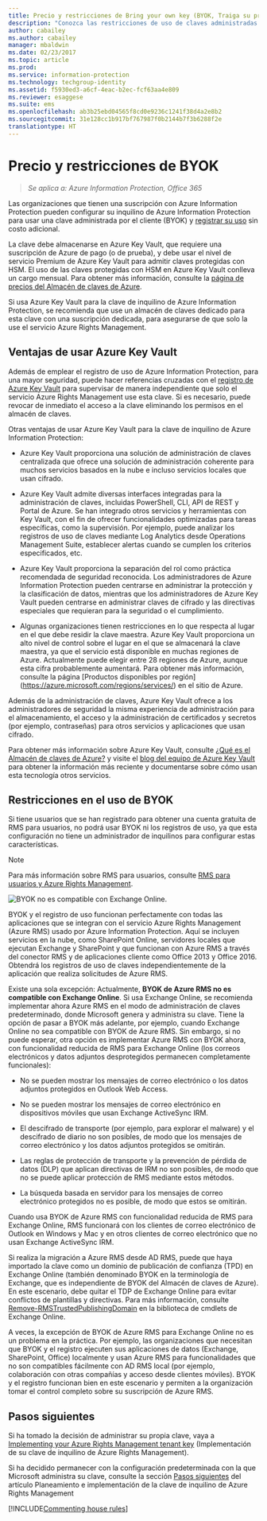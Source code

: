 ```yaml
---
title: Precio y restricciones de Bring your own key (BYOK, Traiga su propia clave) - Azure Information Protection
description: "Conozca las restricciones de uso de claves administradas por el cliente, conocidas como “Bring your own key” (BYOK, Traiga su propia clave) con Azure RMS."
author: cabailey
ms.author: cabailey
manager: mbaldwin
ms.date: 02/23/2017
ms.topic: article
ms.prod: 
ms.service: information-protection
ms.technology: techgroup-identity
ms.assetid: f5930ed3-a6cf-4eac-b2ec-fcf63aa4e809
ms.reviewer: esaggese
ms.suite: ems
ms.openlocfilehash: ab3b25ebd04565f8cd0e9236c1241f38d4a2e8b2
ms.sourcegitcommit: 31e128cc1b917bf767987f0b2144b7f3b6288f2e
translationtype: HT
---
```

# <a name="byok-pricing-and-restrictions"></a>Precio y restricciones de BYOK

>*Se aplica a: Azure Information Protection, Office 365*


Las organizaciones que tienen una suscripción con Azure Information Protection pueden configurar su inquilino de Azure Information Protection para usar una clave administrada por el cliente (BYOK) y [registrar su uso](../deploy-use/log-analyze-usage.md) sin costo adicional. 

La clave debe almacenarse en Azure Key Vault, que requiere una suscripción de Azure de pago (o de prueba), y debe usar el nivel de servicio Premium de Azure Key Vault para admitir claves protegidas con HSM. El uso de las claves protegidas con HSM en Azure Key Vault conlleva un cargo mensual. Para obtener más información, consulte la [página de precios del Almacén de claves de Azure](https://azure.microsoft.com/en-us/pricing/details/key-vault/).

Si usa Azure Key Vault para la clave de inquilino de Azure Information Protection, se recomienda que use un almacén de claves dedicado para esta clave con una suscripción dedicada, para asegurarse de que solo la use el servicio Azure Rights Management. 

## <a name="benefits-of-using-azure-key-vault"></a>Ventajas de usar Azure Key Vault

Además de emplear el registro de uso de Azure Information Protection, para una mayor seguridad, puede hacer referencias cruzadas con el [registro de Azure Key Vault](https://azure.microsoft.com/documentation/articles/key-vault-logging/) para supervisar de manera independiente que solo el servicio Azure Rights Management use esta clave. Si es necesario, puede revocar de inmediato el acceso a la clave eliminando los permisos en el almacén de claves.

Otras ventajas de usar Azure Key Vault para la clave de inquilino de Azure Information Protection:

- Azure Key Vault proporciona una solución de administración de claves centralizada que ofrece una solución de administración coherente para muchos servicios basados en la nube e incluso servicios locales que usan cifrado.

- Azure Key Vault admite diversas interfaces integradas para la administración de claves, incluidas PowerShell, CLI, API de REST y Portal de Azure. Se han integrado otros servicios y herramientas con Key Vault, con el fin de ofrecer funcionalidades optimizadas para tareas específicas, como la supervisión. Por ejemplo, puede analizar los registros de uso de claves mediante Log Analytics desde Operations Management Suite, establecer alertas cuando se cumplen los criterios especificados, etc.

- Azure Key Vault proporciona la separación del rol como práctica recomendada de seguridad reconocida. Los administradores de Azure Information Protection pueden centrarse en administrar la protección y la clasificación de datos, mientras que los administradores de Azure Key Vault pueden centrarse en administrar claves de cifrado y las directivas especiales que requieran para la seguridad o el cumplimiento.

- Algunas organizaciones tienen restricciones en lo que respecta al lugar en el que debe residir la clave maestra. Azure Key Vault proporciona un alto nivel de control sobre el lugar en el que se almacenará la clave maestra, ya que el servicio está disponible en muchas regiones de Azure. Actualmente puede elegir entre 28 regiones de Azure, aunque esta cifra probablemente aumentará. Para obtener más información, consulte la página [Productos disponibles por región] (https://azure.microsoft.com/regions/services/) en el sitio de Azure.

Además de la administración de claves, Azure Key Vault ofrece a los administradores de seguridad la misma experiencia de administración para el almacenamiento, el acceso y la administración de certificados y secretos (por ejemplo, contraseñas) para otros servicios y aplicaciones que usan cifrado. 

Para obtener más información sobre Azure Key Vault, consulte [¿Qué es el Almacén de claves de Azure?](https://azure.microsoft.com/documentation/articles/key-vault-whatis/) y visite el [blog del equipo de Azure Key Vault](https://blogs.technet.microsoft.com/kv/) para obtener la información más reciente y documentarse sobre cómo usan esta tecnología otros servicios.


## <a name="restrictions-when-using-byok"></a>Restricciones en el uso de BYOK

Si tiene usuarios que se han registrado para obtener una cuenta gratuita de RMS para usuarios, no podrá usar BYOK ni los registros de uso, ya que esta configuración no tiene un administrador de inquilinos para configurar estas características.


> [!NOTE]
> Para más información sobre RMS para usuarios, consulte [RMS para usuarios y Azure Rights Management](../understand-explore/rms-for-individuals.md).

![BYOK no es compatible con Exchange Online.](../media/RMS_BYOK_noExchange.png)

BYOK y el registro de uso funcionan perfectamente con todas las aplicaciones que se integran con el servicio Azure Rights Management (Azure RMS) usado por Azure Information Protection. Aquí se incluyen servicios en la nube, como SharePoint Online, servidores locales que ejecutan Exchange y SharePoint y que funcionan con Azure RMS a través del conector RMS y de aplicaciones cliente como Office 2013 y Office 2016. Obtendrá los registros de uso de claves independientemente de la aplicación que realiza solicitudes de Azure RMS.

Existe una sola excepción: Actualmente, **BYOK de Azure RMS no es compatible con Exchange Online**. Si usa Exchange Online, se recomienda implementar ahora Azure RMS en el modo de administración de claves predeterminado, donde Microsoft genera y administra su clave. Tiene la opción de pasar a BYOK más adelante, por ejemplo, cuando Exchange Online no sea compatible con BYOK de Azure RMS. Sin embargo, si no puede esperar, otra opción es implementar Azure RMS con BYOK ahora, con funcionalidad reducida de RMS para Exchange Online (los correos electrónicos y datos adjuntos desprotegidos permanecen completamente funcionales):

-   No se pueden mostrar los mensajes de correo electrónico o los datos adjuntos protegidos en Outlook Web Access.

-   No se pueden mostrar los mensajes de correo electrónico en dispositivos móviles que usan Exchange ActiveSync IRM.

-   El descifrado de transporte (por ejemplo, para explorar el malware) y el descifrado de diario no son posibles, de modo que los mensajes de correo electrónico y los datos adjuntos protegidos se omitirán.

-   Las reglas de protección de transporte y la prevención de pérdida de datos (DLP) que aplican directivas de IRM no son posibles, de modo que no se puede aplicar protección de RMS mediante estos métodos.

-   La búsqueda basada en servidor para los mensajes de correo electrónico protegidos no es posible, de modo que estos se omitirán.

Cuando usa BYOK de Azure RMS con funcionalidad reducida de RMS para Exchange Online, RMS funcionará con los clientes de correo electrónico de Outlook en Windows y Mac y en otros clientes de correo electrónico que no usan Exchange ActiveSync IRM.

Si realiza la migración a Azure RMS desde AD RMS, puede que haya importado la clave como un dominio de publicación de confianza (TPD) en Exchange Online (también denominado BYOK en la terminología de Exchange, que es independiente de BYOK del Almacén de claves de Azure). En este escenario, debe quitar el TDP de Exchange Online para evitar conflictos de plantillas y directivas. Para más información, consulte [Remove-RMSTrustedPublishingDomain](https://technet.microsoft.com/library/jj200720%28v=exchg.150%29.aspx) en la biblioteca de cmdlets de Exchange Online.

A veces, la excepción de BYOK de Azure RMS para Exchange Online no es un problema en la práctica. Por ejemplo, las organizaciones que necesitan que BYOK y el registro ejecuten sus aplicaciones de datos (Exchange, SharePoint, Office) localmente y usan Azure RMS para funcionalidades que no son compatibles fácilmente con AD RMS local (por ejemplo, colaboración con otras compañías y acceso desde clientes móviles). BYOK y el registro funcionan bien en este escenario y permiten a la organización tomar el control completo sobre su suscripción de Azure RMS.

## <a name="next-steps"></a>Pasos siguientes

Si ha tomado la decisión de administrar su propia clave, vaya a [Implementing your Azure Rights Management tenant key](plan-implement-tenant-key.md#implementing-your-azure-information-protection-tenant-key) (Implementación de su clave de inquilino de Azure Rights Management).

Si ha decidido permanecer con la configuración predeterminada con la que Microsoft administra su clave, consulte la sección [Pasos siguientes](plan-implement-tenant-key.md#next-steps) del artículo Planeamiento e implementación de la clave de inquilino de Azure Rights Management

[!INCLUDE[Commenting house rules](../includes/houserules.md)]
